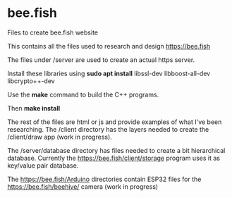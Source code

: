 # bee.fish
Files to create bee.fish website

This contains all the files used to research and design https://bee.fish

The files under /server are used to create an actual https server.

Install these libraries using <b>sudo apt install</b>
	libssl-dev
	libboost-all-dev
	libcrypto++-dev

Use the <b>make</b> command to build the C++ programs.

Then <b>make install</b>

The rest of the files are html or js and provide examples of what I've been researching.
The /client directory has the layers needed to create the /client/draw app (work in progress).

The /server/database directory has files needed to create a bit hierarchical database.
Currently the https://bee.fish/client/storage program uses it as key/value pair database.

The https://bee.fish/Arduino directories contain ESP32 files for the https://bee.fish/beehive/ camera (work in progress)
